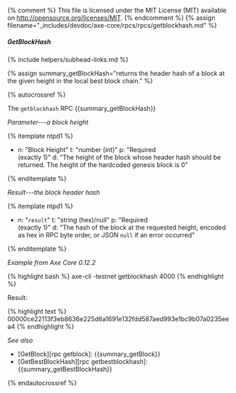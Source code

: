 {% comment %}
This file is licensed under the MIT License (MIT) available on
http://opensource.org/licenses/MIT.
{% endcomment %}
{% assign filename="_includes/devdoc/axe-core/rpcs/rpcs/getblockhash.md" %}

##### GetBlockHash
{% include helpers/subhead-links.md %}

{% assign summary_getBlockHash="returns the header hash of a block at the given height in the local best block chain." %}

{% autocrossref %}

The `getblockhash` RPC {{summary_getBlockHash}}

*Parameter---a block height*

{% itemplate ntpd1 %}
- n: "Block Height"
  t: "number (int)"
  p: "Required<br>(exactly 1)"
  d: "The height of the block whose header hash should be returned.  The height of the hardcoded genesis block is 0"

{% enditemplate %}

*Result---the block header hash*

{% itemplate ntpd1 %}
- n: "`result`"
  t: "string (hex)/null"
  p: "Required<br>(exactly 1)"
  d: "The hash of the block at the requested height, encoded as hex in RPC byte order, or JSON `null` if an error occurred"

{% enditemplate %}

*Example from Axe Core 0.12.2*

{% highlight bash %}
axe-cli -testnet getblockhash 4000
{% endhighlight %}

Result:

{% highlight text %}
00000ce22113f3eb8636e225d6a1691e132fdd587aed993e1bc9b07a0235eea4
{% endhighlight %}

*See also*

* [GetBlock][rpc getblock]: {{summary_getBlock}}
* [GetBestBlockHash][rpc getbestblockhash]: {{summary_getBestBlockHash}}

{% endautocrossref %}
